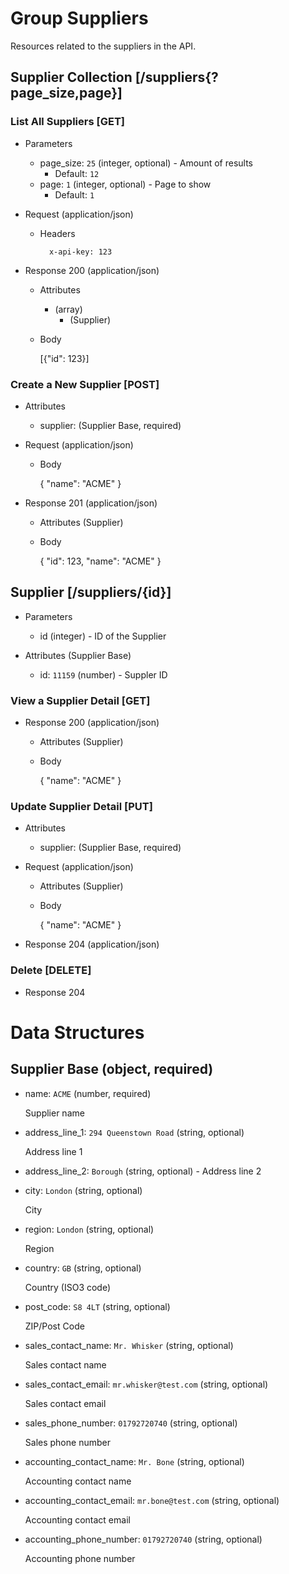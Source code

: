 # Group Suppliers

Resources related to the suppliers in the API.

## Supplier Collection [/suppliers{?page_size,page}]

### List All Suppliers [GET]

+ Parameters
    + page_size: `25` (integer, optional) - Amount of results
        + Default: `12`
    + page: `1` (integer, optional) - Page to show
        + Default: `1`

+ Request (application/json)

    + Headers

            x-api-key: 123

+ Response 200 (application/json)

    + Attributes
        + (array)
            + (Supplier)

    + Body

        [{"id": 123}]

### Create a New Supplier [POST]

+ Attributes
    + supplier: (Supplier Base, required)

+ Request (application/json)

    + Body

        { "name": "ACME" }

+ Response 201 (application/json)

    + Attributes (Supplier)

    + Body

        {
            "id": 123,
            "name": "ACME"
        }

## Supplier [/suppliers/{id}]

+ Parameters
    + id (integer) - ID of the Supplier

+ Attributes (Supplier Base)
    + id: `11159` (number) - Suppler ID

### View a Supplier Detail [GET]

+ Response 200 (application/json)

    + Attributes (Supplier)

    + Body

        { "name": "ACME" }

### Update Supplier Detail [PUT]

+ Attributes
    + supplier: (Supplier Base, required)

+ Request (application/json)

    + Attributes (Supplier)

    + Body

        { "name": "ACME" }

+ Response 204 (application/json)

### Delete [DELETE]

+ Response 204

# Data Structures

## Supplier Base (object, required)
+ name: `ACME` (number, required)

    Supplier name

+ address_line_1: `294 Queenstown Road` (string, optional)

    Address line 1

+ address_line_2: `Borough` (string, optional) - Address line 2

+ city: `London` (string, optional)

    City

+ region: `London` (string, optional)

    Region

+ country: `GB` (string, optional)

    Country (ISO3 code)

+ post_code: `S8 4LT` (string, optional)

    ZIP/Post Code

+ sales_contact_name: `Mr. Whisker` (string, optional)

    Sales contact name

+ sales_contact_email: `mr.whisker@test.com` (string, optional)

    Sales contact email

+ sales_phone_number: `01792720740` (string, optional)

    Sales phone number

+ accounting_contact_name: `Mr. Bone` (string, optional)

    Accounting contact name

+ accounting_contact_email: `mr.bone@test.com` (string, optional)

    Accounting contact email

+ accounting_phone_number: `01792720740` (string, optional)

    Accounting phone number
